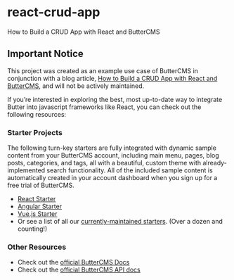 # react-crud-app
How to Build a CRUD App with React and ButterCMS

## Important Notice
This project was created as an example use case of ButterCMS in conjunction with a blog article, [How to Build a CRUD App with React and ButterCMS](https://buttercms.com/blog/build-react-crud-app/), and will not be actively maintained. 

If you’re interested in exploring the best, most up-to-date way to integrate Butter into javascript frameworks like React, you can check out the following resources:

### Starter Projects

The following turn-key starters are fully integrated with dynamic sample content from your ButterCMS account, including main menu, pages, blog posts, categories, and tags, all with a beautiful, custom theme with already-implemented search functionality. All of the included sample content is automatically created in your account dashboard when you sign up for a free trial of ButterCMS.
- [React Starter](https://buttercms.com/starters/react-starter-project/)
- [Angular Starter](https://buttercms.com/starters/angular-starter-project/)
- [Vue.js Starter](https://buttercms.com/starters/vuejs-starter-project/)
- Or see a list of all our [currently-maintained starters](https://buttercms.com/starters/). (Over a dozen and counting!)

### Other Resources
- Check out the [official ButterCMS Docs](https://buttercms.com/docs/)
- Check out the [official ButterCMS API docs](https://buttercms.com/docs/api/)
